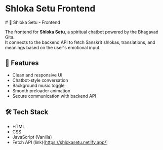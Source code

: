 <h1>Shloka Setu Frontend</h1>
# 📜 Shloka Setu - Frontend

The frontend for **Shloka Setu**, a spiritual chatbot powered by the Bhagavad Gita.  
It connects to the backend API to fetch Sanskrit shlokas, translations, and meanings based on the user's emotional input.

## 🚀 Features
- Clean and responsive UI
- Chatbot-style conversation
- Background music toggle
- Smooth preloader animation
- Secure communication with backend API

## 🛠 Tech Stack
- HTML
- CSS
- JavaScript (Vanilla)
- Fetch API
(link){https://shlokasetu.netlify.app/]

